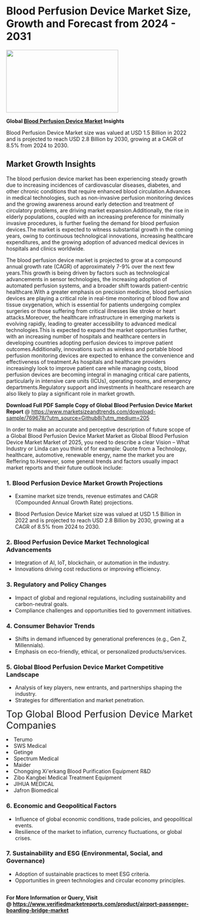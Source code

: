 <H1>Blood Perfusion Device Market Size, Growth and Forecast from 2024 - 2031</H1><img class="aligncenter size-medium wp-image-584254" src="https://thirdeyenews.in/wp-content/uploads/2024/09/Global-Market-Research-300x168.jpeg" alt="" width="300" height="168" /><p><strong>Global&nbsp;<a href="https://www.marketsizeandtrends.com/download-sample/769678/?utm_source=Github8j?utm_medium=205">Blood Perfusion Device Market</a> Insights</strong></p><p>Blood Perfusion Device Market size was valued at USD 1.5 Billion in 2022 and is projected to reach USD 2.8 Billion by 2030, growing at a CAGR of 8.5% from 2024 to 2030.</p><p><h2>Market Growth Insights</h2> <p>The blood perfusion device market has been experiencing steady growth due to increasing incidences of cardiovascular diseases, diabetes, and other chronic conditions that require enhanced blood circulation.Advances in medical technologies, such as non-invasive perfusion monitoring devices and the growing awareness around early detection and treatment of circulatory problems, are driving market expansion.Additionally, the rise in elderly populations, coupled with an increasing preference for minimally invasive procedures, is further fueling the demand for blood perfusion devices.The market is expected to witness substantial growth in the coming years, owing to continuous technological innovations, increasing healthcare expenditures, and the growing adoption of advanced medical devices in hospitals and clinics worldwide.</p> <p>The blood perfusion device market is projected to grow at a compound annual growth rate (CAGR) of approximately 7-9% over the next few years.This growth is being driven by factors such as technological advancements in sensor technologies, the increasing adoption of automated perfusion systems, and a broader shift towards patient-centric healthcare.With a greater emphasis on precision medicine, blood perfusion devices are playing a critical role in real-time monitoring of blood flow and tissue oxygenation, which is essential for patients undergoing complex surgeries or those suffering from critical illnesses like stroke or heart attacks.Moreover, the healthcare infrastructure in emerging markets is evolving rapidly, leading to greater accessibility to advanced medical technologies.This is expected to expand the market opportunities further, with an increasing number of hospitals and healthcare centers in developing countries adopting perfusion devices to improve patient outcomes.Additionally, innovations such as wireless and portable blood perfusion monitoring devices are expected to enhance the convenience and effectiveness of treatment.As hospitals and healthcare providers increasingly look to improve patient care while managing costs, blood perfusion devices are becoming integral in managing critical care patients, particularly in intensive care units (ICUs), operating rooms, and emergency departments.Regulatory support and investments in healthcare research are also likely to play a significant role in market growth.<p><span class=""><strong>Download Full PDF Sample Copy of Global Blood Perfusion Device Market Report</strong> @ <a href="https://www.marketsizeandtrends.com/download-sample/769678/?utm_source=Github8j?utm_medium=205" target="_blank">https://www.marketsizeandtrends.com/download-sample/769678/?utm_source=Github8j?utm_medium=205</a></span></p><p>In order to make an accurate and perceptive description of future scope of a Global&nbsp;Blood Perfusion Device Market Market as Global&nbsp;Blood Perfusion Device Market Market of 2025, you need to describe a clear Vision &ndash; What Industry or Linda can you think of for example: Quote from a Technology, healthcare, automotive, renewable energy, name the market you are Reffering to.However, some general trends and factors usually impact market reports and their future outlook include:</p><h3>1.&nbsp;<strong>Blood Perfusion Device Market Growth Projections</strong></h3><ul><li>Examine market size trends, revenue estimates and CAGR (Compounded Annual Growth Rate) projections.</li><li><p>Blood Perfusion Device Market size was valued at USD 1.5 Billion in 2022 and is projected to reach USD 2.8 Billion by 2030, growing at a CAGR of 8.5% from 2024 to 2030.</p></li></ul><h3>2.&nbsp;<strong>Blood Perfusion Device Market Technological Advancements</strong></h3><ul><li>Integration of AI, IoT, blockchain, or automation in the industry.</li><li>Innovations driving cost reductions or improving efficiency.</li></ul><h3>3.&nbsp;<strong>Regulatory and Policy Changes</strong></h3><ul><li>Impact of global and regional regulations, including sustainability and carbon-neutral goals.</li><li>Compliance challenges and opportunities tied to government initiatives.</li></ul><h3>4.&nbsp;<strong>Consumer Behavior Trends</strong></h3><ul><li>Shifts in demand influenced by generational preferences (e.g., Gen Z, Millennials).</li><li>Emphasis on eco-friendly, ethical, or personalized products/services.</li></ul><h3>5.&nbsp;<strong>Global Blood Perfusion Device Market Competitive Landscape</strong></h3><ul><li>Analysis of key players, new entrants, and partnerships shaping the industry.</li><li>Strategies for differentiation and market penetration.</li></ul><p data-pm-slice="1 1 []"><span style="color: inherit; font-family: inherit; font-size: 25px;">Top Global Blood Perfusion Device Market Companies</span></p><div class="" data-test-id=""><p><li>Terumo</li><li> SWS Medical</li><li> Getinge</li><li> Spectrum Medical</li><li> Maider</li><li> Chongqing Xi'erkang Blood Purification Equipment R&D</li><li> Zibo Kangbei Medical Treatment Equipment</li><li> JIHUA MEDICAL</li><li> Jafron Biomedical</li></p></div><h3>6.&nbsp;<strong>Economic and Geopolitical Factors</strong></h3><ul><li>Influence of global economic conditions, trade policies, and geopolitical events.</li><li>Resilience of the market to inflation, currency fluctuations, or global crises.</li></ul><h3>7.&nbsp;<strong>Sustainability and ESG (Environmental, Social, and Governance)</strong></h3><ul><li>Adoption of sustainable practices to meet ESG criteria.</li><li>Opportunities in green technologies and circular economy principles.</li></ul><h2><strong style="font-size: 14px;">For More Information or Query, Visit @&nbsp;</strong><a style="background-color: #ffffff; font-size: 14px;" href="https://www.marketsizeandtrends.com/report/blood-perfusion-device-market/" target="_blank">https://www.verifiedmarketreports.com/product/airport-passenger-boarding-bridge-market</a></h2>